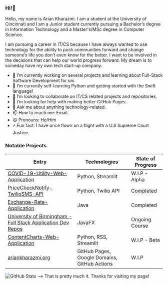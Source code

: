### Hi!👋
<p align="center">
<a href="https://github.com/ariankharazmi">
</a>
<a href="https://ariankharazmi.org/">
</a>
 
Hello, my name is Arian Kharazmi. 
I am a student at the University of Cincinnati and I am a Junior student currently pursuing a Bachelor’s degree in Information Technology and a Master's/MSc degree in Computer Science.

I am pursuing a career in IT/CS because I have always wanted to use technology for the ability to push communities forward
and change someone’s life you don’t even know for the better. 
I want to be involved in the decisions that can help our world progress forward. 
My dream is to someday have my own tech start-up company.

- 🔭 I’m currently working on several projects and learning about Full-Stack Software Development for uni.
- 🌱 I’m currently self-learning Python and getting started with the Swift language!
- 👯 I’m looking to collaborate on IT/CS related projects and repositories.
- 🤔 I’m looking for help with making better GitHub Pages.
- 💬 Ask me about anything technology-related.
- 📫 How to reach me: Email.
- 😄 Pronouns: He/Him
- ⚡ Fun fact: I have once flown on a flight with a U.S Supreme Court Justice.

</td><td>
  
### Notable Projects
  
|Entry|Technologies|State of Progress|
|--|--|--|
| [COVID-19-Utility-Web-Application](https://github.com/ariankharazmi/COVID-19-Utility-Web-Application) | Python, Streamlit | W.I.P - Alpha |
| [PriceCheckNotify-TwilioSMS-API](https://github.com/ariankharazmi/PriceCheckNotify-TwilioSMS-API) | Python, Twilio API | Completed |
| [Exchange-Rate-Application](https://github.com/ariankharazmi/ExchangeRateApplication-UC_Final) | Java | Completed |
| [University of Birmingham - Full Stack Application Dev Repos](https://github.com/ariankharazmi/Full-Stack-Software-Development-Repos-University-of-Birmingham) | JavaFX | Ongoing Course |
| [ContentCharts-Web-Application](https://github.com/ariankharazmi/ContentCharts-Web-Application) | Python, RSS, Streamlit | W.I.P - Beta |
| [ariankharazmi.org](https://github.com/ariankharazmi/ariankharazmi.org) | GitHub Pages, Google Domains, GitHub Actions | W.I.P |  
</td></tr> </table>

![GitHub Stats](https://github-readme-stats.vercel.app/api?username=ariankharazmi&show_icons=true)
--> That is pretty much it. Thanks for visiting my page!



